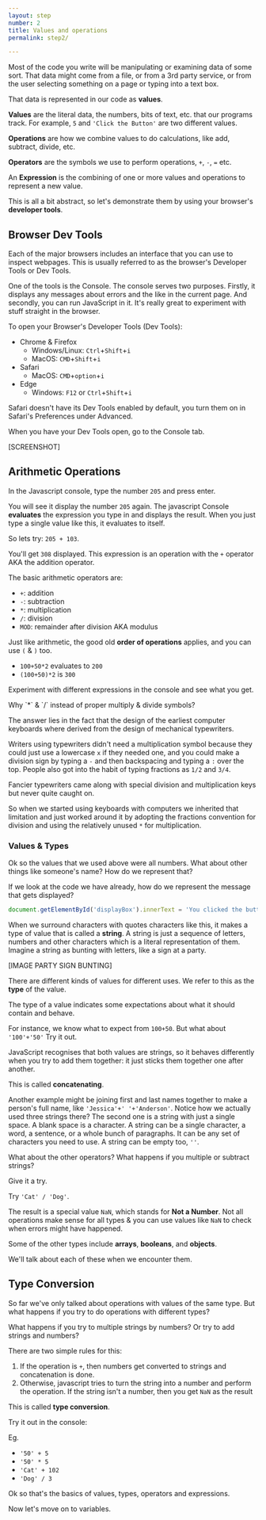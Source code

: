 ```yaml
---
layout: step
number: 2
title: Values and operations
permalink: step2/

---
```



Most of the code you write will be manipulating or examining data of some sort. That data might come from a file, or from a 3rd party service, or from the user selecting something on a page or typing into a text box.  

That data is represented in our code as **values**.

**Values** are the literal data, the numbers, bits of text, etc. that our programs track. For example, `5` and `'Click the Button'` are two different values.

<!-- **Variables** are placeholders that represent a value.  You can think of a variable as being like a labeled box that you put a value into, and then you can use that value by referring to the box by its label. -->

**Operations** are how we combine values to do calculations, like add, subtract, divide, etc.

**Operators** are the symbols we use to perform operations, `+`, `-`, `=` etc.

An **Expression** is the combining of one or more values and operations to represent a new value.

This is all a bit abstract, so let's demonstrate them by using your browser's **developer tools**.

## Browser Dev Tools

Each of the major browsers includes an interface that you can use to inspect webpages.  This is usually referred to as the browser's Developer Tools or Dev Tools.

One of the tools is the Console.  The console serves two purposes.  Firstly, it displays any messages about errors and the like in the current page.  And secondly, you can run JavaScript in it.  It's really great to experiment with stuff straight in the browser.

To open your Browser's Developer Tools (Dev Tools):

* Chrome & Firefox
  * Windows/Linux: `Ctrl`+`Shift`+`i`
  * MacOS: `CMD`+`Shift`+`i`
* Safari
  * MacOS: `CMD`+`option`+`i`
* Edge
  * Windows: `F12` or `Ctrl`+`Shift`+`i`

Safari doesn't have its Dev Tools enabled by default, you turn them on in Safari's Preferences under Advanced.

When you have your Dev Tools open, go to the Console tab.

[SCREENSHOT]

## Arithmetic Operations

In the Javascript console, type the number `205` and press enter.  

You will see it display the number `205` again.  The javascript Console **evaluates** the expression you type in and displays the result.  When you just type a single value like this, it evaluates to itself.

So lets try: `205 + 103`.

You'll get `308` displayed.  This expression is an operation with the `+` operator AKA the addition operator.

The basic arithmetic operators are:

 * `+`: addition
 * `-`: subtraction
 * `*`: multiplication
 * `/`: division
 * `MOD`: remainder after division AKA modulus

Just like arithmetic, the good old **order of operations** applies, and you can use `(` & `)` too.

 * `100+50*2` evaluates to `200`
 * `(100+50)*2` is `300`

Experiment with different expressions in the console and see what you get.

<div class="aside">
Why `*` & `/` instead of proper multiply & divide symbols?

The answer lies in the fact that the design of the earliest computer keyboards where derived from the design of mechanical typewriters.  

Writers using typewriters didn't need a multiplication symbol because they could just use a lowercase `x` if they needed one,  and you could make a division sign by typing a `-` and then backspacing and typing a `:` over the top.  People also got into the habit of typing fractions as `1/2` and `3/4`.

Fancier typewriters came along with special division and multiplication keys but never quite caught on.

So when we started using keyboards with computers we inherited that limitation and just worked around it by adopting the fractions convention for division and using the relatively unused `*` for multiplication.
</div>

### Values & Types

Ok so the values that we used above were all numbers.  What about other things like someone's name?  How do we represent that?

If we look at the code we have already, how do we represent the message that gets displayed?

```javascript
document.getElementById('displayBox').innerText = 'You clicked the button!';
```

When we surround characters with quotes characters like this, it makes a type of value that is called a **string**.  A string is just a sequence of letters, numbers and other characters which is a literal representation of them.  Imagine a string as bunting with letters, like a sign at a party.

[IMAGE PARTY SIGN BUNTING]

There are different kinds of values for different uses.  We refer to this as the **type** of the value.

The type of a value indicates some expectations about what it should contain and behave.

For instance, we know what to expect from `100+50`.  But what about `'100'+'50'`  Try it out.

JavaScript recognises that both values are strings, so it behaves differently when you try to add them together: it just sticks them together one after another.  

This is called **concatenating**.

Another example might be joining first and last names together to make a person's full name, like `'Jessica'+' '+'Anderson'`.  Notice how we actually used three strings there?  The second one is a string with just a single space.  A blank space is a character.  A string can be a single character, a word, a sentence, or a whole bunch of paragraphs.  It can be any set of characters you need to use.  A string can be empty too, `''`.

What about the other operators?  What happens if you multiple or subtract strings?

Give it a try.

Try `'Cat' / 'Dog'`.

The result is a special value `NaN`, which stands for **Not a Number**.  Not all operations make sense for all types & you can use values like `NaN` to check when errors might have happened.

Some of the other types include **arrays**, **booleans**, and **objects**.

We'll talk about each of these when we encounter them.

## Type Conversion

So far we've only talked about operations with values of the same type.  But what happens if you try to do operations with different types?

What happens if you try to multiple strings by numbers?
Or try to add strings and numbers?

There are two simple rules for this:

1. If the operation is `+`, then numbers get converted to strings and concatenation is done.
2. Otherwise, javascript tries to turn the string into a number and perform the operation.  If the string isn't a number, then you get `NaN` as the result

This is called **type conversion**.

Try it out in the console:

Eg.

 * `'50' + 5`
 * `'50' * 5`
 * `'Cat' + 102`
 * `'Dog' / 3`    

Ok so that's the basics of values, types, operators and expressions.  

Now let's move on to variables.
